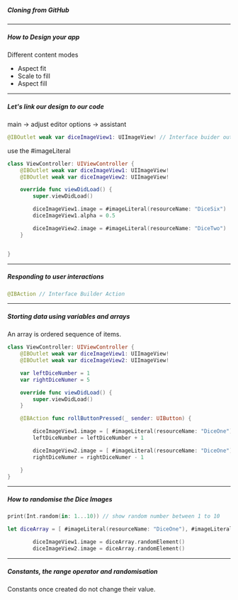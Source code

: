 <h5>Cloning from GitHub</h5>

---

<h5>How to Design your app</h5>

Different content modes

- Aspect fit
- Scale to fill
- Aspect fill

---

<h5>Let's link our design to our code</h5>

main -> adjust editor options -> assistant

```swift
@IBOutlet weak var diceImageView1: UIImageView! // Interface buider outlet
```

use the #imageLiteral

```swift
class ViewController: UIViewController {
    @IBOutlet weak var diceImageView1: UIImageView!
    @IBOutlet weak var diceImageView2: UIImageView!

    override func viewDidLoad() {
        super.viewDidLoad()

        diceImageView1.image = #imageLiteral(resourceName: "DiceSix")
        diceImageView1.alpha = 0.5

        diceImageView2.image = #imageLiteral(resourceName: "DiceTwo")
    }


}
```

---

<h5>Responding to user interactions</h5>

```swift
@IBAction // Interface Builder Action
```

---

<h5>Storting data using variables and arrays</h5>

An array is ordered sequence of items.

```swift
class ViewController: UIViewController {
    @IBOutlet weak var diceImageView1: UIImageView!
    @IBOutlet weak var diceImageView2: UIImageView!

    var leftDiceNumber = 1
    var rightDiceNumer = 5

    override func viewDidLoad() {
        super.viewDidLoad()
    }

    @IBAction func rollButtonPressed(_ sender: UIButton) {

        diceImageView1.image = [ #imageLiteral(resourceName: "DiceOne"), #imageLiteral(resourceName: "DiceTwo"), #imageLiteral(resourceName: "DiceThree"), #imageLiteral(resourceName: "DiceFour"), #imageLiteral(resourceName: "DiceFive"), #imageLiteral(resourceName: "DiceSix") ][leftDiceNumber]
        leftDiceNumber = leftDiceNumber + 1

        diceImageView2.image = [ #imageLiteral(resourceName: "DiceOne"), #imageLiteral(resourceName: "DiceTwo"), #imageLiteral(resourceName: "DiceThree"), #imageLiteral(resourceName: "DiceFour"), #imageLiteral(resourceName: "DiceFive"), #imageLiteral(resourceName: "DiceSix") ][rightDiceNumer]
        rightDiceNumer = rightDiceNumer - 1

    }
}
```

---

<h5>How to randomise the Dice Images</h5>

```swift
print(Int.random(in: 1...10)) // show random number between 1 to 10
```

```swift
let diceArray = [ #imageLiteral(resourceName: "DiceOne"), #imageLiteral(resourceName: "DiceTwo"), #imageLiteral(resourceName: "DiceThree"), #imageLiteral(resourceName: "DiceFour"), #imageLiteral(resourceName: "DiceFive"), #imageLiteral(resourceName: "DiceSix") ]

        diceImageView1.image = diceArray.randomElement()
        diceImageView2.image = diceArray.randomElement()
```

---

<h5>Constants, the range operator and randomisation</h5>

Constants once created do not change their value.
